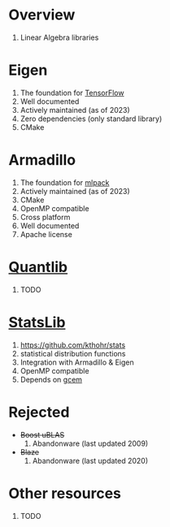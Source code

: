 # Overview
1. Linear Algebra libraries


# Eigen
1. The foundation for [TensorFlow](https://www.tensorflow.org/)
1. Well documented
1. Actively maintained (as of 2023)
1. Zero dependencies (only standard library)
1. CMake


# Armadillo
1. The foundation for [mlpack](https://www.mlpack.org/)
1. Actively maintained (as of 2023)
1. CMake
1. OpenMP compatible
1. Cross platform
1. Well documented
1. Apache license


# [Quantlib](https://github.com/lballabio/quantlib)
1. TODO


# [StatsLib](https://github.com/kthohr/stats)
1. https://github.com/kthohr/stats
1. statistical distribution functions
1. Integration with Armadillo & Eigen
1. OpenMP compatible
1. Depends on [gcem](https://github.com/kthohr/gcem)


# Rejected
- ~~Boost uBLAS~~
    1. Abandonware (last updated 2009)
- ~~Blaze~~
    1. Abandonware (last updated 2020)


# Other resources
1. TODO

